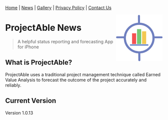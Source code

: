 [Home](index) <a name="Index"></a> | [News](News) <a name="News"></a> | [Gallery](gallery) <a name="Gallery"></a> | [Privacy Policy](PrivacyPolicy) <a name="Privacy Policy"></a> | [Contact Us](contactus) <a name="Contact Us"></a>


<img style="float: right;" src="img/1024.png" height="150px" width="150px">

# ProjectAble News<a name="top"></a>

> A helpful status reporting and forecasting App for iPhone



## What is ProjectAble? <a name="introduction"></a>
ProjectAble uses a traditional project management technique called Earned Value Analysis to forecast the outcome of the project accurately and reliably.

## Current Version
Version 1.0.13 
